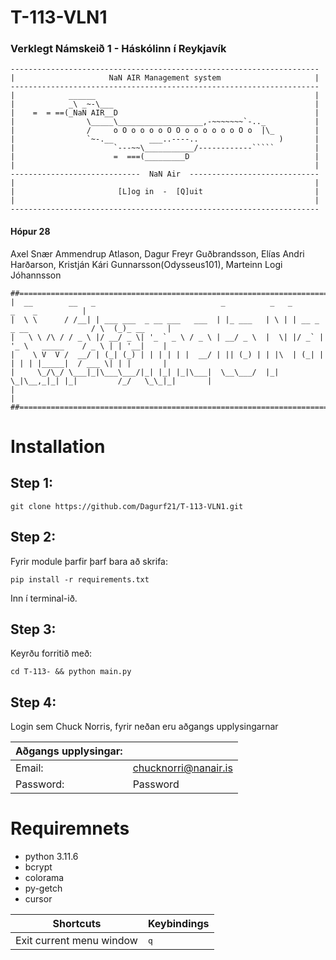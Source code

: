 # T-113-VLN1

### Verklegt Námskeið 1 - Háskólinn í Reykjavík

```ascii
---------------------------------------------------------------------
|                     NaN AIR Management system                     |
---------------------------------------------------------------------
|            ______                                                 |
|            _\ _~-\___                                             |
|    =  = ==(_NaN AIR__D                                            |
|                \_____\___________________,-~~~~~~~`-.._           |
|                /     o O o o o o O O o o o o o o O o  |\_         |
|                `~-.__        ___..----..                  )       |
|                      `---~~\___________/------------`````         |
|                      =  ===(_________D                            |
|                                                                   |
-----------------------------  NaN Air  -----------------------------
|                                                                   |
|                       [L]og in  -  [Q]uit                         |
|                                                                   |
---------------------------------------------------------------------
```


#### Hópur 28
Axel Snær Ammendrup Atlason, Dagur Freyr Guðbrandsson, Elías Andri Harðarson, Kristján Kári Gunnarsson(Odysseus101), Marteinn Logi Jóhannsson

```ascii
##======================================================================================================##
|  __        __   _                            _          _   _                          _    _          |
|  \ \      / /__| | ___ ___  _ __ ___   ___  | |_ ___   | \ | | __ _ _ __              / \  (_)_ __     |
|   \ \ /\ / / _ \ |/ __/ _ \| '_ ` _ \ / _ \ | __/ _ \  |  \| |/ _` | '_ \   _____    / _ \ | | '__|    |
|    \ V  V /  __/ | (_| (_) | | | | | |  __/ | || (_) | | |\  | (_| | | | | |_____|  / ___ \| | |       |
|     \_/\_/ \___|_|\___\___/|_| |_| |_|\___|  \__\___/  |_| \_|\__,_|_| |_|         /_/   \_\_|_|       |
|                                                                                                        |
##======================================================================================================##
```


# Installation

## Step 1: 

```git clone https://github.com/Dagurf21/T-113-VLN1.git```

## Step 2:

Fyrir module þarfir þarf bara að skrifa:

```pip install -r requirements.txt```

Inn í terminal-ið.

## Step 3:

Keyrðu forritið með:

```cd T-113- && python main.py```

## Step 4:

Login sem Chuck Norris, fyrir neðan eru aðgangs upplysingarnar

| Aðgangs upplysingar: |             |
| --------- | ---------------------- | 
| Email:    | chucknorri@nanair.is   |
| Password: | Password               |


# Requiremnets

- python 3.11.6
- bcrypt
- colorama
- py-getch
- cursor

| Shortcuts                |  Keybindings |
| ------------------------ | ------------ |
| Exit current menu window | <kbd>q</kbd> |